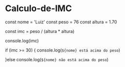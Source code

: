 # Calculo-de-IMC
const nome = 'Luiz'
const peso = 76
const altura = 1.70

const imc = peso / (altura * altura)

console.log(imc)

if (imc >= 30) {
  console.log(`${nome} está acima do peso`)

}else 
  console.log(`${nome} não está acima do peso`)
